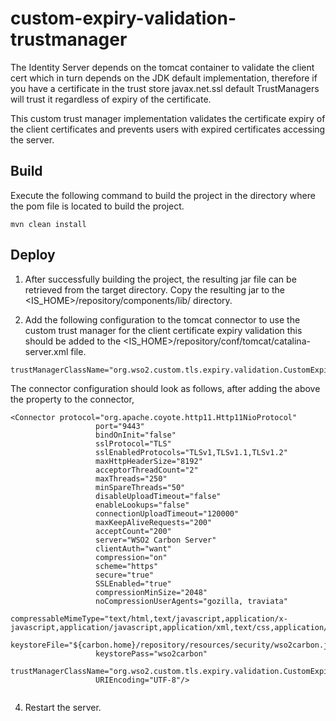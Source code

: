 # custom-expiry-validation-trustmanager

The Identity Server depends on the tomcat container to validate the client cert which in turn depends on the JDK default implementation, therefore if you have a certificate in the trust store javax.net.ssl default TrustManagers will trust it regardless of expiry of the certificate.

This custom trust manager implementation validates the certificate expiry of the client certificates and prevents users with expired certificates accessing the server.

## Build
Execute the following command to build the project  in the directory where the pom file is located to build the project.

```
mvn clean install
```

## Deploy
1. After successfully building the project, the resulting jar file can be retrieved from the target directory. Copy the resulting jar to the <IS_HOME>/repository/components/lib/ directory.

2. Add the following configuration to the tomcat connector to use the custom trust manager for the client certificate expiry validation this should be added to the <IS_HOME>/repository/conf/tomcat/catalina-server.xml file.

```
trustManagerClassName="org.wso2.custom.tls.expiry.validation.CustomExpiryValidationTrustManager"
```
The connector configuration should look as follows, after adding the above the property to the connector, 

```
<Connector protocol="org.apache.coyote.http11.Http11NioProtocol"
                   port="9443"
                   bindOnInit="false"
                   sslProtocol="TLS"
                   sslEnabledProtocols="TLSv1,TLSv1.1,TLSv1.2"
                   maxHttpHeaderSize="8192"
                   acceptorThreadCount="2"
                   maxThreads="250"
                   minSpareThreads="50"
                   disableUploadTimeout="false"
                   enableLookups="false"
                   connectionUploadTimeout="120000"
                   maxKeepAliveRequests="200"
                   acceptCount="200"
                   server="WSO2 Carbon Server"
                   clientAuth="want"
                   compression="on"
                   scheme="https"
                   secure="true"
                   SSLEnabled="true"
                   compressionMinSize="2048"
                   noCompressionUserAgents="gozilla, traviata"
                   compressableMimeType="text/html,text/javascript,application/x-javascript,application/javascript,application/xml,text/css,application/xslt+xml,text/xsl,image/gif,image/jpg,image/jpeg"
                   keystoreFile="${carbon.home}/repository/resources/security/wso2carbon.jks"
                   keystorePass="wso2carbon"
                   trustManagerClassName="org.wso2.custom.tls.expiry.validation.CustomExpiryValidationTrustManager"
                   URIEncoding="UTF-8"/>
                   
```
4. Restart the server.
